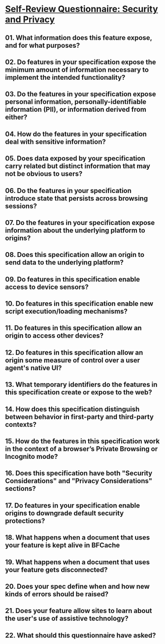 # [Self-Review Questionnaire: Security and Privacy](https://w3ctag.github.io/security-questionnaire/)

## 01. What information does this feature expose, and for what purposes?



## 02. Do features in your specification expose the minimum amount of information necessary to implement the intended functionality?



## 03. Do the features in your specification expose personal information, personally-identifiable information (PII), or information derived from either?



## 04. How do the features in your specification deal with sensitive information?



## 05. Does data exposed by your specification carry related but distinct information that may not be obvious to users?



## 06. Do the features in your specification introduce state that persists across browsing sessions?



## 07. Do the features in your specification expose information about the underlying platform to origins?



## 08. Does this specification allow an origin to send data to the underlying platform?



## 09. Do features in this specification enable access to device sensors?



## 10. Do features in this specification enable new script execution/loading mechanisms?



## 11. Do features in this specification allow an origin to access other devices?



## 12. Do features in this specification allow an origin some measure of control over a user agent's native UI?



## 13. What temporary identifiers do the features in this specification create or expose to the web?



## 14. How does this specification distinguish between behavior in first-party and third-party contexts?



## 15. How do the features in this specification work in the context of a browser’s Private Browsing or Incognito mode?



## 16. Does this specification have both "Security Considerations" and "Privacy Considerations" sections?



## 17. Do features in your specification enable origins to downgrade default security protections?



## 18. What happens when a document that uses your feature is kept alive in BFCache



## 19. What happens when a document that uses your feature gets disconnected?



## 20. Does your spec define when and how new kinds of errors should be raised?



## 21. Does your feature allow sites to learn about the user's use of assistive technology?



## 22. What should this questionnaire have asked?


